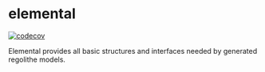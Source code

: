 # elemental

[![codecov](https://codecov.io/gh/aporeto-inc/elemental/branch/master/graph/badge.svg?token=XWtU022jfP)](https://codecov.io/gh/aporeto-inc/elemental)

Elemental provides all basic structures and interfaces needed by generated regolithe models.
